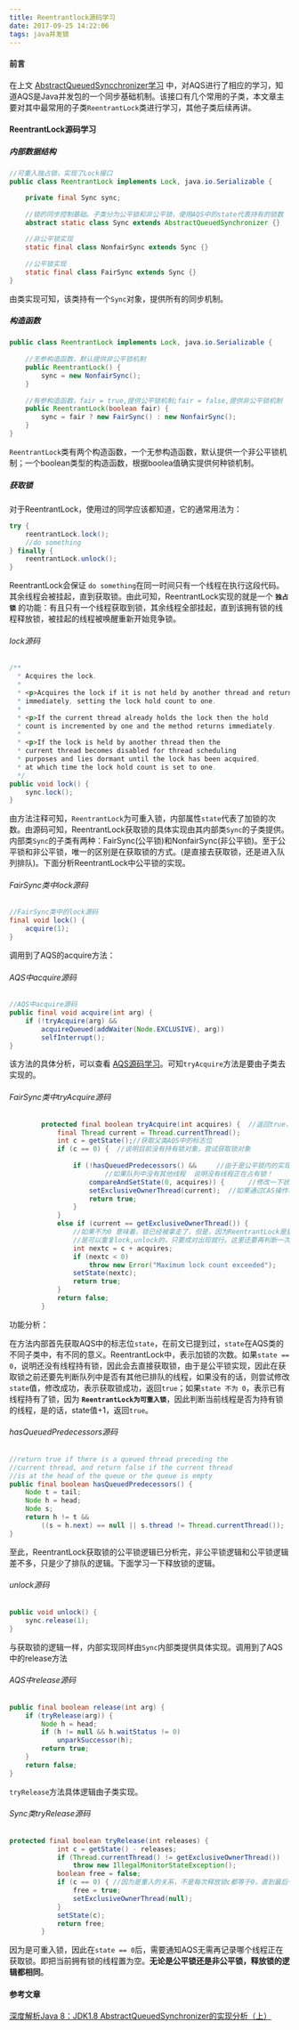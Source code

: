 ```yaml
---
title: Reentrantlock源码学习
date: 2017-09-25 14:22:06
tags: java并发锁
---
```


#### 前言
在上文 [AbstractQueuedSyncchronizer学习](https://houlong123.github.io/2017/09/11/java%E5%B9%B6%E5%8F%91%E5%AD%A6%E4%B9%A0%E4%B9%8BAbstractQueuedSyncchronizer%E5%AD%A6%E4%B9%A0/) 中，对AQS进行了相应的学习，知道AQS是Java并发包的一个同步基础机制。该接口有几个常用的子类，本文章主要对其中最常用的子类`ReentrantLock`类进行学习，其他子类后续再讲。

#### ReentrantLock源码学习

##### 内部数据结构

```java
//可重入独占锁，实现了Lock接口
public class ReentrantLock implements Lock, java.io.Serializable {

    private final Sync sync;
    
    //锁的同步控制基础。子类分为公平锁和非公平锁，使用AQS中的state代表持有的锁数
    abstract static class Sync extends AbstractQueuedSynchronizer {}
    
    //非公平锁实现
    static final class NonfairSync extends Sync {}
    
    //公平锁实现
    static final class FairSync extends Sync {}
}
```
由类实现可知，该类持有一个`Sync`对象，提供所有的同步机制。

<!-- more -->

##### 构造函数

```java
public class ReentrantLock implements Lock, java.io.Serializable {
    
    //无参构造函数，默认提供非公平锁机制
    public ReentrantLock() {
        sync = new NonfairSync();
    }
    
    //有参构造函数，fair = true,提供公平锁机制;fair = false,提供非公平锁机制
    public ReentrantLock(boolean fair) {
        sync = fair ? new FairSync() : new NonfairSync();
    }
}
```
`ReentrantLock`类有两个构造函数，一个无参构造函数，默认提供一个非公平锁机制；一个boolean类型的构造函数，根据boolea值确实提供何种锁机制。

##### 获取锁
对于ReentrantLock，使用过的同学应该都知道，它的通常用法为：

```java
try {
    reentrantLock.lock();
    //do something
} finally {
    reentrantLock.unlock();
}
```
ReentrantLock会保证 `do something`在同一时间只有一个线程在执行这段代码。其余线程会被挂起，直到获取锁。由此可知，ReentrantLock实现的就是一个 **`独占锁`** 的功能：有且只有一个线程获取到锁，其余线程全部挂起，直到该拥有锁的线程释放锁，被挂起的线程被唤醒重新开始竞争锁。

###### lock源码

```java
/**
  * Acquires the lock.
  *
  * <p>Acquires the lock if it is not held by another thread and returns
  * immediately, setting the lock hold count to one.
  *
  * <p>If the current thread already holds the lock then the hold
  * count is incremented by one and the method returns immediately.
  *
  * <p>If the lock is held by another thread then the
  * current thread becomes disabled for thread scheduling
  * purposes and lies dormant until the lock has been acquired,
  * at which time the lock hold count is set to one.
  */
public void lock() {
    sync.lock();
}
```
由方法注释可知，`ReentrantLock`为可重入锁，内部属性`state`代表了加锁的次数。由源码可知，ReentrantLock获取锁的具体实现由其内部类`Sync`的子类提供。内部类`Sync`的子类有两种：FairSync(公平锁)和NonfairSync(非公平锁)。至于公平锁和非公平锁，唯一的区别是在获取锁的方式。(是直接去获取锁，还是进入队列排队)。下面分析ReentrantLock中公平锁的实现。

###### FairSync类中lock源码
```java
//FairSync类中的lock源码
final void lock() {
    acquire(1);
}
```

调用到了AQS的acquire方法：

###### AQS中acquire源码
```java
//AQS中acquire源码
public final void acquire(int arg) {
    if (!tryAcquire(arg) &&
        acquireQueued(addWaiter(Node.EXCLUSIVE), arg))
        selfInterrupt();
}
```
该方法的具体分析，可以查看 [AQS源码学习](https://houlong123.github.io/2017/09/11/java%E5%B9%B6%E5%8F%91%E5%AD%A6%E4%B9%A0%E4%B9%8BAbstractQueuedSyncchronizer%E5%AD%A6%E4%B9%A0/)。可知`tryAcquire`方法是要由子类去实现的。

###### FairSync类中tryAcquire源码

```java
        protected final boolean tryAcquire(int acquires) {  //返回true，表示获取到锁
            final Thread current = Thread.currentThread();
            int c = getState();//获取父类AQS中的标志位
            if (c == 0) {  //说明目前没有持有锁对象，尝试获取锁对象
            
                if (!hasQueuedPredecessors() &&     //由于是公平锁内的实现，因此在获取锁之前还需先判断队列中是否有其他已排队的线程
                        //如果队列中没有其他线程  说明没有线程正在占有锁！
                    compareAndSetState(0, acquires)) {      //修改一下状态位，注意：这里的acquires是在lock的时候传递来的，从上面的图中可以知道，这个值是写死的1
                    setExclusiveOwnerThread(current);  //如果通过CAS操作将状态为更新成功则代表当前线程获取锁，因此，将当前线程设置到AQS的一个变量中，说明这个线程拿走了锁。
                    return true;
                }
            }
            else if (current == getExclusiveOwnerThread()) {
                //如果不为0 意味着，锁已经被拿走了，但是，因为ReentrantLock是重入锁，
                //是可以重复lock,unlock的，只要成对出现就行。这里还要再判断一次 获取锁的线程是不是当前请求锁的线程。
                int nextc = c + acquires;
                if (nextc < 0)
                    throw new Error("Maximum lock count exceeded");
                setState(nextc);
                return true;
            }
            return false;
        }
```
功能分析：
    
在方法内部首先获取AQS中的标志位`state`，在前文已提到过，`state`在AQS类的不同子类中，有不同的意义。ReentrantLock中，表示加锁的次数。如果`state == 0`，说明还没有线程持有锁，因此会去直接获取锁，由于是公平锁实现，因此在获取锁之前还要先判断队列中是否有其他已排队的线程，如果没有的话，则尝试修改`state`值，修改成功，表示获取锁成功，返回`true`；如果`state 不为 0`，表示已有线程持有了锁，因为 **`ReentrantLock为可重入锁`**，因此判断当前线程是否为持有锁的线程，是的话，state值+1，返回`true`。

###### hasQueuedPredecessors源码
```java
//return true if there is a queued thread preceding the
//current thread, and return false if the current thread
//is at the head of the queue or the queue is empty
public final boolean hasQueuedPredecessors() {
    Node t = tail; 
    Node h = head;
    Node s;
    return h != t &&
        ((s = h.next) == null || s.thread != Thread.currentThread());
}
```
至此，ReentrantLock获取锁的公平锁逻辑已分析完，非公平锁逻辑和公平锁逻辑差不多，只是少了排队的逻辑。下面学习一下释放锁的逻辑。

###### unlock源码
```java
public void unlock() {
    sync.release(1);
}
```
与获取锁的逻辑一样，内部实现同样由`Sync`内部类提供具体实现。调用到了AQS中的release方法

###### AQS中release源码
```java
public final boolean release(int arg) {
    if (tryRelease(arg)) {
        Node h = head;
        if (h != null && h.waitStatus != 0)
            unparkSuccessor(h);
        return true;
    }
    return false;
}
```
`tryRelease`方法具体逻辑由子类实现。

###### Sync类tryRelease源码

```java
protected final boolean tryRelease(int releases) {
            int c = getState() - releases;
            if (Thread.currentThread() != getExclusiveOwnerThread())    //如果释放的线程和获取锁的线程不是同一个，抛出非法监视器状态异常。
                throw new IllegalMonitorStateException();
            boolean free = false;
            if (c == 0) { //因为是重入的关系，不是每次释放锁c都等于0，直到最后一次释放锁时，才通知AQS不需要再记录哪个线程正在获取锁。
                free = true;
                setExclusiveOwnerThread(null);
            }
            setState(c);
            return free;
        }
```
因为是可重入锁，因此在`state == 0`后，需要通知AQS无需再记录哪个线程正在获取锁。即把当前拥有锁的线程置为空。**无论是公平锁还是非公平锁，释放锁的逻辑都相同**。

#### 参考文章
[深度解析Java 8：JDK1.8 AbstractQueuedSynchronizer的实现分析（上）](http://www.infoq.com/cn/articles/jdk1.8-abstractqueuedsynchronizer)
